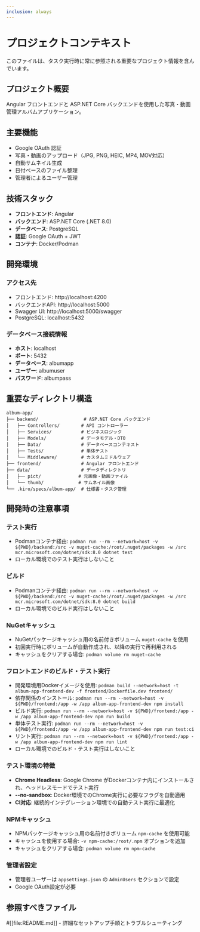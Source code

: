 ```yaml
---
inclusion: always
---
```


# プロジェクトコンテキスト

このファイルは、タスク実行時に常に参照される重要なプロジェクト情報を含んでいます。

## プロジェクト概要

Angular フロントエンドと ASP.NET Core バックエンドを使用した写真・動画管理アルバムアプリケーション。

## 主要機能

- Google OAuth 認証
- 写真・動画のアップロード（JPG, PNG, HEIC, MP4, MOV対応）
- 自動サムネイル生成
- 日付ベースのファイル整理
- 管理者によるユーザー管理

## 技術スタック

- **フロントエンド**: Angular
- **バックエンド**: ASP.NET Core (.NET 8.0)
- **データベース**: PostgreSQL
- **認証**: Google OAuth + JWT
- **コンテナ**: Docker/Podman

## 開発環境

### アクセス先
- フロントエンド: http://localhost:4200
- バックエンドAPI: http://localhost:5000
- Swagger UI: http://localhost:5000/swagger
- PostgreSQL: localhost:5432

### データベース接続情報
- **ホスト**: localhost
- **ポート**: 5432
- **データベース**: albumapp
- **ユーザー**: albumuser
- **パスワード**: albumpass

## 重要なディレクトリ構造

```
album-app/
├── backend/                 # ASP.NET Core バックエンド
│   ├── Controllers/        # API コントローラー
│   ├── Services/           # ビジネスロジック
│   ├── Models/             # データモデル・DTO
│   ├── Data/               # データベースコンテキスト
│   ├── Tests/              # 単体テスト
│   └── Middleware/         # カスタムミドルウェア
├── frontend/               # Angular フロントエンド
├── data/                   # データディレクトリ
│   ├── pict/              # 元画像・動画ファイル
│   └── thumb/             # サムネイル画像
└── .kiro/specs/album-app/  # 仕様書・タスク管理
```

## 開発時の注意事項

### テスト実行
- Podmanコンテナ経由: `podman run --rm --network=host -v ${PWD}/backend:/src -v nuget-cache:/root/.nuget/packages -w /src mcr.microsoft.com/dotnet/sdk:8.0 dotnet test`
- ローカル環境でのテスト実行はしないこと

### ビルド
- Podmanコンテナ経由: `podman run --rm --network=host -v ${PWD}/backend:/src -v nuget-cache:/root/.nuget/packages -w /src mcr.microsoft.com/dotnet/sdk:8.0 dotnet build`
- ローカル環境でのビルド実行はしないこと

### NuGetキャッシュ
- NuGetパッケージキャッシュ用の名前付きボリューム `nuget-cache` を使用
- 初回実行時にボリュームが自動作成され、以降の実行で再利用される
- キャッシュをクリアする場合: `podman volume rm nuget-cache`

### フロントエンドのビルド・テスト実行
- 開発環境用Dockerイメージを使用: `podman build --network=host -t album-app-frontend-dev -f frontend/Dockerfile.dev frontend/`
- 依存関係のインストール: `podman run --rm --network=host -v ${PWD}/frontend:/app -w /app album-app-frontend-dev npm install`
- ビルド実行: `podman run --rm --network=host -v ${PWD}/frontend:/app -w /app album-app-frontend-dev npm run build`
- 単体テスト実行: `podman run --rm --network=host -v ${PWD}/frontend:/app -w /app album-app-frontend-dev npm run test:ci`
- リント実行: `podman run --rm --network=host -v ${PWD}/frontend:/app -w /app album-app-frontend-dev npm run lint`
- ローカル環境でのビルド・テスト実行はしないこと

### テスト環境の特徴
- **Chrome Headless**: Google Chrome がDockerコンテナ内にインストールされ、ヘッドレスモードでテスト実行
- **--no-sandbox**: Docker環境でのChrome実行に必要なフラグを自動適用
- **CI対応**: 継続的インテグレーション環境での自動テスト実行に最適化

### NPMキャッシュ
- NPMパッケージキャッシュ用の名前付きボリューム `npm-cache` を使用可能
- キャッシュを使用する場合: `-v npm-cache:/root/.npm` オプションを追加
- キャッシュをクリアする場合: `podman volume rm npm-cache`

### 管理者設定
- 管理者ユーザーは `appsettings.json` の `AdminUsers` セクションで設定
- Google OAuth設定が必要

## 参照すべきファイル

#[[file:README.md]] - 詳細なセットアップ手順とトラブルシューティング